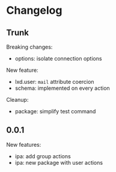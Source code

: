 
# Changelog

## Trunk

Breaking changes:
* options: isolate connection options

New feature:
* lxd.user: `mail` attribute coercion
* schema: implemented on every action

Cleanup:
* package: simplify test command

## 0.0.1

New features:
* ipa: add group actions
* ipa: new package with user actions
